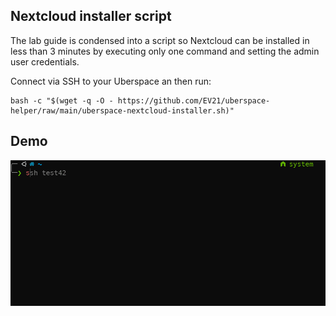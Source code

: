 ## Nextcloud installer script
The lab guide is condensed into a script so Nextcloud can be installed  in less than 3 minutes by executing only one command and setting the admin user credentials.

Connect via SSH to your Uberspace an then run:

```
bash -c "$(wget -q -O - https://github.com/EV21/uberspace-helper/raw/main/uberspace-nextcloud-installer.sh)"
```

## Demo

![Nextcloud-Installer-Demo][nextcloud-installer-demo]

[nextcloud-installer-demo]: ./presentation/uberspace-nextcloud-installer.gif